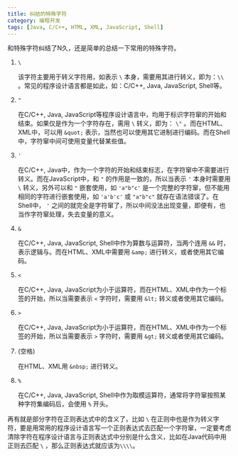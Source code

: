 ```yaml
---
title: 纠结的特殊字符
category: 编程开发
tags: [Java, C/C++, HTML, XML, JavaScript, Shell]
---
```


和特殊字符纠结了N久，还是简单的总结一下常用的特殊字符。

1. `\`

    该字符主要用于转义字符用，如表示 `\` 本身，需要用其进行转义，即为：`\\` 。常见的程序设计语言都是如此，如：C/C++, Java, JavaScript, Shell等。

2. `"`

    在C/C++, Java, JavaScript等程序设计语言中，均用于标识字符窜的开始和结束。如果仅是作为一个字符存在，需用 `\` 转义，即为： `\"` 。而在HTML、XML中，可以用 `&quot;` 表示，当然也可以使用其它进制进行编码。而在Shell中，字符窜中间可使用变量代替某些值。

3. `'`

    在C/C++, Java中，作为一个字符的开始和结束标志，在字符窜中不需要进行转义。而在JavaScript中，和 `"` 的作用是一致的，所以当表示 `'` 本身时需要用 `\` 转义，另外可以和 `"` 嵌套使用，如 `'a"b"c'` 是一个完整的字符窜，但不能用相同的字符进行嵌套使用，如 `'a'b'c'` 或 `"a"b"c"` 就存在语法错误了。在Shell中， `'` 之间的就完全是字符窜了，所以中间没法出现变量，即便有，也当作字符窜处理，失去变量的意义。

4. `&`

    在C/C++, Java, JavaScript, Shell中作为算数与运算符，当两个连用 `&&` 时，表示逻辑与。而在HTML、XML中需要用 `&amp;` 进行转义，或者使用其它编码。

5. `<`

    在C/C++, Java, JavaScript为小于运算符，而在HTML、XML中作为一个标签的开始，所以当需要表示 `<` 字符时，需要用 `&lt;` 转义或者使用其它编码。

6. `>`

    在C/C++, Java, JavaScript为小于运算符，而在HTML、XML中作为一个标签的开始，所以当需要表示 `>` 字符时，需要用 `&gt;` 转义或者使用其它编码。

7. (空格)

    在HTML、XML用 `&nbsp;` 进行转义。

8. `%`

    在C/C++, Java, JavaScript, Shell中作为取模运算符，通常将字符窜按照某种字符集编码后，会使用 `%` 开头。


再有就是部分字符在正则表达式中的含义了，比如 `\` 在正则中也是作为转义字符，要是用常用的程序设计语言写一个正则表达式去匹配一个字符窜，一定要考虑清除字符在程序设计语言与正则表达式中分别是什么含义，比如在Java代码中用正则去匹配 `\` ，那么正则表达式就应该为`\\\\`。
